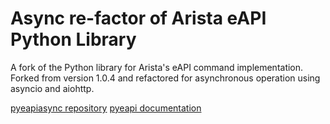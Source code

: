 # Async re-factor of Arista eAPI Python Library

A fork of the Python library for Arista's eAPI command implementation.  Forked 
from version 1.0.4 and refactored for asynchronous operation using asyncio 
and aiohttp.

[pyeapiasync repository](https://github.com/menckend/pyeapiasync)
[pyeapi documentation](https://menckend.github.io/pyeapisync)


